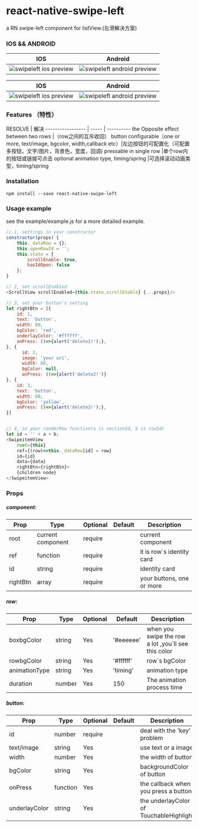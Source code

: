 # react-native-swipe-left
a RN swipe-left component for listView.(左滑解决方案)

### IOS && ANDROID
IOS | Android
-----|-------
![swipeleft ios preview](http://imgur.com/KswnF0X.gif) | ![swipeleft android preview](http://imgur.com/6FyHjft.gif)

IOS | Android
-----|-------
![swipeleft ios preview](http://imgur.com/e7FKKUs.gif) | ![swipeleft android preview](http://i.imgur.com/oXOMKME.gif)

### Features （特性）
RESOLVE | 解决
----------------- | ----- | ----------
the Opposite effect between two rows |（row之间的互斥收回）
button configurable（one or more, text/image, bgcolor, width,callback etc）|左边按钮的可配置化（可配置多按钮，文字/图片，背景色，宽度，回调) 
pressable in single row |单个row内的按钮或链接可点击
optional animation type, timing/spring |可选择滚动动画类型，timing/spring

### Installation
```
npm install --save react-native-swipe-left
```

### Usage example
see the example/example.js for a more detailed example.
```javascript
// 1, settings in your constructor
constructor(props) {
 	this._dataRow = {};
    this.openRowId = '';
    this.state = {
	    scrollEnable: true,
        hasIdOpen: false
    };
}

// 2, set scrollEnabled  
<ScrollView scrollEnabled={this.state.scrollEnable} {...props}/>

// 3, set your button`s setting
let rightBtn = [{
    id: 1,
	text: 'button',
	width: 80,
	bgColor: 'red',
	underlayColor: '#ffffff',
    onPress: ()=>{alert('delete1!');},
}, {
      id: 2,
      image: 'your uri',
      width: 80,
      bgColor: null,
      onPress: ()=>{alert('delete2!')}
}, {
	id: 3,
	text: 'button',
	width: 80,
	bgColor: 'yellow',
	onPress: ()=>{alert('delete3!');},
}]


// 4, in your renderRow function(a is sectionId, b is rowId)
let id = '' + a + b; 
<SwipeitemView 
    root={this}
    ref={(row)=>this._dataRow[id] = row}
    id={id}
    data={data}
    rightBtn={rightBtn}>
	{children node}
</SwipeitemView>
```


### Props

##### component:
Prop            | Type   | Optional  | Default    | Description
--------------- | ------ | --------- | ---------- | -----------
root            |   current component     | require   |            | current component
ref             |  function      | require   |            | it is row`s identity card
id              |   string     | require   |            | identity card
rightBtn        |   array     | require   |            | your buttons, one or more

##### row:
Prop            | Type   | Optional  | Default    | Description
--------------- | ------ | --------- | ---------- | -----------
boxbgColor      | string | Yes       | '#eeeeee'  | when you swipe the row a lot ,you`ll see this color
rowbgColor      | string | Yes       | '#ffffff'  | row`s bgColor
animationType   | string | Yes       | 'timing'   | animation type
duration        | number | Yes       | 150        | The animation process time

##### button:
Prop            | Type   | Optional  | Default    | Description
--------------- | ------ | --------- | ---------- | -----------
id              | number | require   |            | deal with the 'key' problem
text/image      | string | Yes   |            | use text or a image
width           | number | Yes   |            | the width of button
bgColor         | string | Yes   |            | backgroundColor of button
onPress         | function| Yes  |            | the callback when you press a button
underlayColor   | string | Yes   |            | the underlayColor of TouchableHighlight

